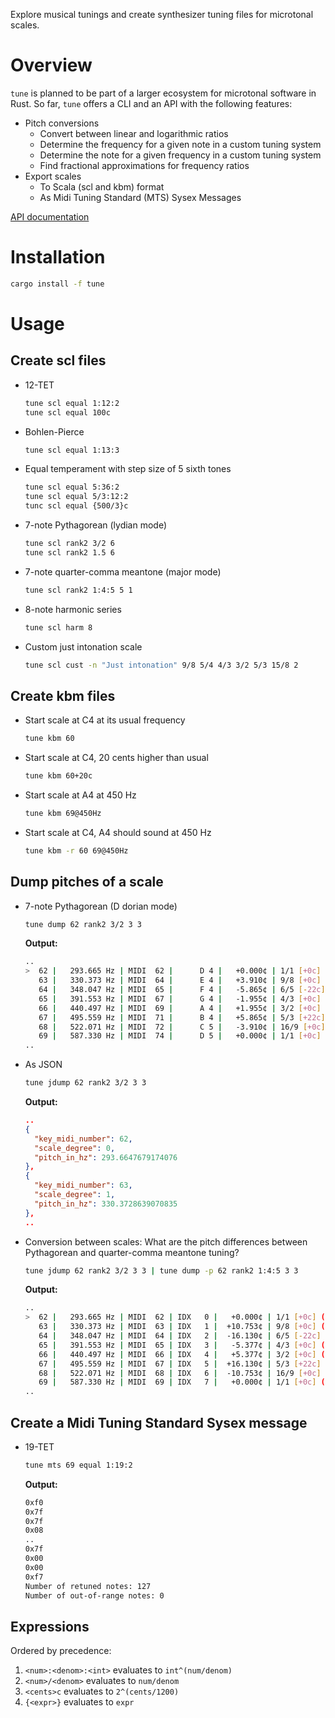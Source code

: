 Explore musical tunings and create synthesizer tuning files for microtonal scales.

# Overview

`tune` is planned to be part of a larger ecosystem for microtonal software in Rust.
So far, `tune` offers a CLI and an API with the following features:

- Pitch conversions
  - Convert between linear and logarithmic ratios
  - Determine the frequency for a given note in a custom tuning system
  - Determine the note for a given frequency in a custom tuning system
  - Find fractional approximations for frequency ratios
- Export scales
  - To Scala (scl and kbm) format
  - As Midi Tuning Standard (MTS) Sysex Messages

[API documentation](https://docs.rs/tune/)

# Installation

```bash
cargo install -f tune
```

# Usage

## Create scl files

* 12-TET
  ```bash
  tune scl equal 1:12:2
  tune scl equal 100c
  ```
* Bohlen-Pierce
  ```bash
  tune scl equal 1:13:3
  ```
* Equal temperament with step size of 5 sixth tones
  ```bash
  tune scl equal 5:36:2
  tune scl equal 5/3:12:2
  tunc scl equal {500/3}c
  ```
* 7-note Pythagorean (lydian mode)
  ```bash
  tune scl rank2 3/2 6
  tune scl rank2 1.5 6
  ```
* 7-note quarter-comma meantone (major mode)
  ```bash
  tune scl rank2 1:4:5 5 1
  ```
* 8-note harmonic series
  ```bash
  tune scl harm 8
  ```
* Custom just intonation scale
  ```bash
  tune scl cust -n "Just intonation" 9/8 5/4 4/3 3/2 5/3 15/8 2
  ```

## Create kbm files

* Start scale at C4 at its usual frequency
  ```bash
  tune kbm 60
  ```

* Start scale at C4, 20 cents higher than usual
  ```bash
  tune kbm 60+20c
  ```

* Start scale at A4 at 450 Hz
  ```bash
  tune kbm 69@450Hz
  ```

* Start scale at C4, A4 should sound at 450 Hz
  ```bash
  tune kbm -r 60 69@450Hz
  ```

## Dump pitches of a scale

* 7-note Pythagorean (D dorian mode)
  ```bash
  tune dump 62 rank2 3/2 3 3
  ```
  **Output:**
  ```bash
  ..
  >  62 |   293.665 Hz | MIDI  62 |      D 4 |   +0.000¢ | 1/1 [+0c] (+0o)
     63 |   330.373 Hz | MIDI  64 |      E 4 |   +3.910¢ | 9/8 [+0c] (+0o)
     64 |   348.047 Hz | MIDI  65 |      F 4 |   -5.865¢ | 6/5 [-22c] (+0o)
     65 |   391.553 Hz | MIDI  67 |      G 4 |   -1.955¢ | 4/3 [+0c] (+0o)
     66 |   440.497 Hz | MIDI  69 |      A 4 |   +1.955¢ | 3/2 [+0c] (+0o)
     67 |   495.559 Hz | MIDI  71 |      B 4 |   +5.865¢ | 5/3 [+22c] (+0o)
     68 |   522.071 Hz | MIDI  72 |      C 5 |   -3.910¢ | 16/9 [+0c] (+0o)
     69 |   587.330 Hz | MIDI  74 |      D 5 |   +0.000¢ | 1/1 [+0c] (+1o)
  ..
  ```

* As JSON
  ```bash
  tune jdump 62 rank2 3/2 3 3
  ```
  **Output:**
  ```json
  ..
  {
    "key_midi_number": 62,
    "scale_degree": 0,
    "pitch_in_hz": 293.6647679174076
  },
  {
    "key_midi_number": 63,
    "scale_degree": 1,
    "pitch_in_hz": 330.3728639070835
  },
  ..
  ```

* Conversion between scales: What are the pitch differences between Pythagorean and quarter-comma meantone tuning?
  ```bash
  tune jdump 62 rank2 3/2 3 3 | tune dump -p 62 rank2 1:4:5 3 3
  ```
  **Output:**
  ```bash
  ..
  >  62 |   293.665 Hz | MIDI  62 | IDX   0 |   +0.000¢ | 1/1 [+0c] (+0o)
     63 |   330.373 Hz | MIDI  63 | IDX   1 |  +10.753¢ | 9/8 [+0c] (+0o)
     64 |   348.047 Hz | MIDI  64 | IDX   2 |  -16.130¢ | 6/5 [-22c] (+0o)
     65 |   391.553 Hz | MIDI  65 | IDX   3 |   -5.377¢ | 4/3 [+0c] (+0o)
     66 |   440.497 Hz | MIDI  66 | IDX   4 |   +5.377¢ | 3/2 [+0c] (+0o)
     67 |   495.559 Hz | MIDI  67 | IDX   5 |  +16.130¢ | 5/3 [+22c] (+0o)
     68 |   522.071 Hz | MIDI  68 | IDX   6 |  -10.753¢ | 16/9 [+0c] (+0o)
     69 |   587.330 Hz | MIDI  69 | IDX   7 |   +0.000¢ | 1/1 [+0c] (+1o)
  ..
  ```

## Create a Midi Tuning Standard Sysex message

* 19-TET
  ```bash
  tune mts 69 equal 1:19:2
  ```
  **Output:**
  ```bash
  0xf0
  0x7f
  0x7f
  0x08
  ..
  0x7f
  0x00
  0x00
  0xf7
  Number of retuned notes: 127
  Number of out-of-range notes: 0
  ```

## Expressions

Ordered by precedence:

1. `<num>:<denom>:<int>` evaluates to `int^(num/denom)`
1. `<num>/<denom>` evaluates to `num/denom`
1. `<cents>c` evaluates to `2^(cents/1200)`
1. `{<expr>}` evaluates to `expr`
